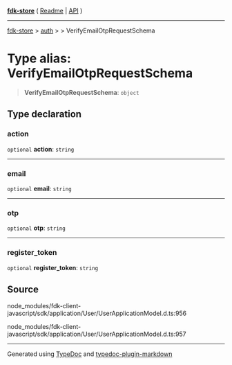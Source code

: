 [**fdk-store**](../../../README.md) ( [Readme](../../../README.md) \| [API](../../../API.md) )

---

[fdk-store](../../../API.md) > [auth](../../README.md) > [<internal>](../README.md) > VerifyEmailOtpRequestSchema

# Type alias: VerifyEmailOtpRequestSchema

> **VerifyEmailOtpRequestSchema**: `object`

## Type declaration

### action

`optional` **action**: `string`

---

### email

`optional` **email**: `string`

---

### otp

`optional` **otp**: `string`

---

### register_token

`optional` **register_token**: `string`

## Source

node_modules/fdk-client-javascript/sdk/application/User/UserApplicationModel.d.ts:956

node_modules/fdk-client-javascript/sdk/application/User/UserApplicationModel.d.ts:957

---

Generated using [TypeDoc](https://typedoc.org/) and [typedoc-plugin-markdown](https://www.npmjs.com/package/typedoc-plugin-markdown)
